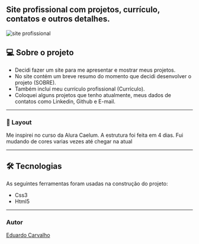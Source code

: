 

## Site profissional com projetos, currículo, contatos e outros detalhes.



![site profissional](https://user-images.githubusercontent.com/60022350/83931923-c36e0100-a775-11ea-8639-ef42cb80056b.gif)



## 💻 Sobre o projeto

- Decidi fazer um site para me apresentar e mostrar meus projetos.
- No site contém um breve resumo do momento que decidi desenvolver o projeto (SOBRE).
- Também incluí meu currículo profissional (Currículo).
- Coloquei alguns projetos que tenho atualmente, meus dados de contatos como Linkedin, Github e E-mail.


---

### 🎨 Layout

Me inspirei no curso da Alura Caelum.
A estrutura foi feita em 4 dias.
Fui mudando de cores varias vezes até chegar na atual


---


## 🛠 Tecnologias


As seguintes ferramentas foram usadas na construção do projeto:

- Css3
- Html5


---

### Autor


[Eduardo Carvalho](https://github.com/eduardocarvalhojunior)
